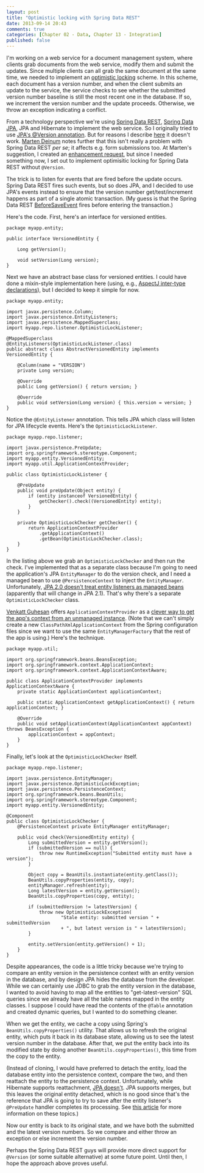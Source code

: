 ```yaml
---
layout: post
title: "Optimistic locking with Spring Data REST"
date: 2013-09-14 20:43
comments: true
categories: [Chapter 02 - Data, Chapter 13 - Integration]
published: false
---
```

I'm working on a web service for a document management system, where clients grab documents from the web service, modify them and submit the updates. Since multiple clients can all grab the same document at the same time, we needed to implement an [optimistic locking](http://c2.com/cgi/wiki?OptimisticLocking) scheme. In this scheme, each document has a version number, and when the client submits an update to the service, the service checks to see whether the submitted version number baseline is still the most recent one in the database. If so, we increment the version number and the update proceeds. Otherwise, we throw an exception indicating a conflict.

<!-- more -->

From a technology perspective we're using [Spring Data REST](http://projects.spring.io/spring-data-rest/), [Spring Data JPA](http://projects.spring.io/spring-data-jpa/), JPA and Hibernate to implement the web service. So I originally tried to use [JPA's @Version annotation](http://docs.oracle.com/javaee/6/api/javax/persistence/Version.html). But for reasons I describe [here](http://stackoverflow.com/questions/18780621/does-spring-data-rest-support-jpa-version) it doesn't work. [Marten Deinum](https://twitter.com/mdeinum) notes further that this isn't really a problem with Spring Data REST *per se*; it affects e.g. form submissions too. At Marten's suggestion, I created an [enhancement request](https://jira.springsource.org/browse/DATAREST-160), but since I needed something now, I set out to implement optimisitic locking for Spring Data REST without `@Version`.

The trick is to listen for events that are fired before the update occurs. Spring Data REST fires such events, but so does JPA, and I decided to use JPA's events instead to ensure that the version number get/test/increment happens as part of a single atomic transaction. (My guess is that the Spring Data REST [BeforeSaveEvent](http://docs.spring.io/spring-data/rest/docs/1.1.0.M1/reference/htmlsingle/#events-chapter) fires before entering the transaction.)

Here's the code. First, here's an interface for versioned entities.

    package myapp.entity;
    
    public interface VersionedEntity {

        Long getVersion();

        void setVersion(Long version);
    }

Next we have an abstract base class for versioned entities. I could have done a mixin-style implementation here (using, e.g., [AspectJ inter-type declarations](http://www.eclipse.org/aspectj/doc/next/progguide/language-interType.html)), but I decided to keep it simple for now.

    package myapp.entity;
    
    import javax.persistence.Column;
    import javax.persistence.EntityListeners;
    import javax.persistence.MappedSuperclass;
    import myapp.repo.listener.OptimisticLockListener;
    
    @MappedSuperclass
    @EntityListeners(OptimisticLockListener.class)
    public abstract class AbstractVersionedEntity implements VersionedEntity {
    	   
        @Column(name = "VERSION")
        private Long version;
       
        @Override
        public Long getVersion() { return version; }
       
        @Override
        public void setVersion(Long version) { this.version = version; }
    }

Notice the `@EntityListener` annotation. This tells JPA which class will listen for JPA lifecycle events. Here's the `OptimisticLockListener`.

    package myapp.repo.listener;
    
    import javax.persistence.PreUpdate;
    import org.springframework.stereotype.Component;
    import myapp.entity.VersionedEntity;
    import myapp.util.ApplicationContextProvider;
    
    public class OptimisticLockListener {
        
        @PreUpdate
        public void preUpdate(Object entity) {
            if (entity instanceof VersionedEntity) {
                getChecker().check((VersionedEntity) entity);
            }
        }
        
        private OptimisticLockChecker getChecker() {
            return ApplicationContextProvider
                .getApplicationContext()
                .getBean(OptimisticLockChecker.class);
        }
    }

In the listing above we grab an `OptimisticLockChecker` and then run the check. I've implemented that as a separate class because I'm going to need the application's JPA `EntityManager` to do the version check, and I need a managed bean to use `@PersistenceContext` to inject the `EntityManager`. Unfortunately, [JPA 2.0 doesn't treat entity listeners as managed beans](http://stackoverflow.com/questions/12951701/how-to-get-entity-manager-or-transaction-in-jpa-listener) (apparently that will change in JPA 2.1). That's why there's a separate `OptimisticLockChecker` class.

[Venkatt Guhesan](https://twitter.com/vguhesan) offers `ApplicationContextProvider` as a [clever way to get the app's context from an unmanaged instance](http://mythinkpond.wordpress.com/2010/03/22/spring-application-context/). (Note that we can't simply create a new `ClassPathXmlApplicationContext` from the Spring configuration files since we want to use the same `EntityManagerFactory` that the rest of the app is using.) Here's the technique.

    package myapp.util;
    
    import org.springframework.beans.BeansException;
    import org.springframework.context.ApplicationContext;
    import org.springframework.context.ApplicationContextAware;
    
    public class ApplicationContextProvider implements ApplicationContextAware {
        private static ApplicationContext applicationContext;
        
        public static ApplicationContext getApplicationContext() { return applicationContext; }
        
        @Override
        public void setApplicationContext(ApplicationContext appContext) throws BeansException {
            applicationContext = appContext;
        }
    }

Finally, let's look at the `OptimisticLockChecker` itself.

    package myapp.repo.listener;
    
    import javax.persistence.EntityManager;
    import javax.persistence.OptimisticLockException;
    import javax.persistence.PersistenceContext;
    import org.springframework.beans.BeanUtils;
    import org.springframework.stereotype.Component;
    import myapp.entity.VersionedEntity;
    
    @Component
    public class OptimisticLockChecker {
        @PersistenceContext private EntityManager entityManager;
        
        public void check(VersionedEntity entity) {
            Long submittedVersion = entity.getVersion();
            if (submittedVersion == null) {
                throw new RuntimeException("Submitted entity must have a version");
            }
    
            Object copy = BeanUtils.instantiate(entity.getClass());
            BeanUtils.copyProperties(entity, copy);
            entityManager.refresh(entity);
            Long latestVersion = entity.getVersion();
            BeanUtils.copyProperties(copy, entity);

            if (submittedVersion != latestVersion) {
                throw new OptimisticLockException(
                        "Stale entity: submitted version " + submittedVersion
                        + ", but latest version is " + latestVersion);
            }
            
            entity.setVersion(entity.getVersion() + 1);
        }
    }

Despite appearances, the code is a little tricky because we're trying to compare an entity version in the persistence context with an entity version in the database, and by design JPA hides the database from the developer. While we can certainly use JDBC to grab the entity version in the database, I wanted to avoid having to map all the entities to "get-latest-version" SQL queries since we already have all the table names mapped in the entity classes. I suppose I could have read the contents of the `@Table` annotation and created dynamic queries, but I wanted to do something cleaner.

When we get the entity, we cache a copy using Spring's `BeanUtils.copyProperties()` utility. That allows us to refresh the original entity, which puts it back in its database state, allowing us to see the latest version number in the database. After that, we put the entity back into its modified state by doing another `BeanUtils.copyProperties()`, this time from the copy to the entity.

(Instead of cloning, I would have preferred to detach the entity, load the database entity into the persistence context, compare the two, and then reattach the entity to the persistence context. Unfortunately, while Hibernate supports reattachment, [JPA doesn't](http://stackoverflow.com/questions/912659/what-is-the-proper-way-to-re-attach-detached-objects-in-hibernate). JPA supports merges, but this leaves the original entity detached, which is no good since that's the reference that JPA is going to try to save after the entity listener's `@PreUpdate` handler completes its processing. See [this article](http://java.dzone.com/articles/saving_detatched_entities) for more information on these topics.)

Now our entity is back to its original state, and we have both the submitted and the latest version numbers. So we compare and either throw an exception or else increment the version number.

Perhaps the Spring Data REST guys will provide more direct support for `@Version` (or some suitable alternative) at some future point. Until then, I hope the approach above proves useful.
